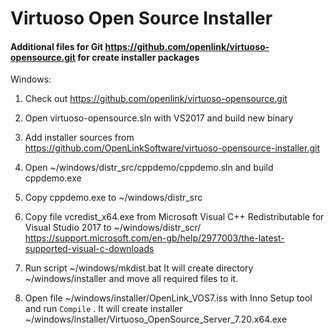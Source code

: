 # Virtuoso Open Source Installer

#### Additional files for Git https://github.com/openlink/virtuoso-opensource.git  for create installer packages

Windows:

1. Check out https://github.com/openlink/virtuoso-opensource.git

2. Open virtuoso-opensource.sln with VS2017 and build new binary

3. Add installer sources from https://github.com/OpenLinkSoftware/virtuoso-opensource-installer.git

4. Open ~/windows/distr_src/cppdemo/cppdemo.sln and build cppdemo.exe

5. Copy cppdemo.exe to ~/windows/distr_src

6. Copy file vcredist_x64.exe from  Microsoft Visual C++ Redistributable for Visual Studio 2017
   to ~/windows/distr_scr/
   https://support.microsoft.com/en-gb/help/2977003/the-latest-supported-visual-c-downloads

7. Run script ~/windows/mkdist.bat
   It will create directory ~/windows/installer and move all required files to it.

8. Open file ~/windows/installer/OpenLink_VOS7.iss with Inno Setup tool and run `Compile` .
   It will create installer ~/windows/installer/Virtuoso_OpenSource_Server_7.20.x64.exe
